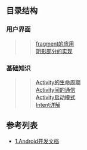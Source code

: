## 目录结构

### 用户界面
>> [fragment的应用](001.fragment的应用.md)  
>> [阴影部分的实现](002.阴影部分的实现.md)  

### 基础知识  
>> [Activity的生命周期](003.Activity的生命周期.md)  
>> [Activity间的通信](004.Activity间的通信.md)  
>> [Activity启动模式](005.Activity启动模式.md)  
>> [Intent详解](006.Intent详解.md)
## 参考列表
+ [1.Android开发文档](https://developer.android.com/docs)
